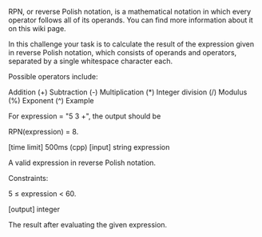RPN, or reverse Polish notation, is a mathematical notation in which every operator follows all of its operands. You can find more information about it on this wiki page.

In this challenge your task is to calculate the result of the expression given in reverse Polish notation, which consists of operands and operators, separated by a single whitespace character each.

Possible operators include:

Addition (+)
Subtraction (-)
Multiplication (*)
Integer division (/)
Modulus (%)
Exponent (^)
Example

For expression = "5 3 +", the output should be

RPN(expression) = 8.

[time limit] 500ms (cpp)
[input] string expression

A valid expression in reverse Polish notation.

Constraints:

5 ≤ expression < 60.

[output] integer

The result after evaluating the given expression.
